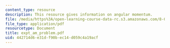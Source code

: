 ```yaml
---
content_type: resource
description: This resource gives information on angular momentum.
file: /media/https%3A/open-learning-course-data-rc.s3.amazonaws.com/8-01x-physics-i-classical-mechanics-with-an-experimental-focus-fall-2002/442714d6e31df90bec14d059c4a19acf_expt_am_problem.pdf
file_type: application/pdf
resourcetype: Document
title: expt_am_problem.pdf
uid: 442714d6-e31d-f90b-ec14-d059c4a19acf
---
```


